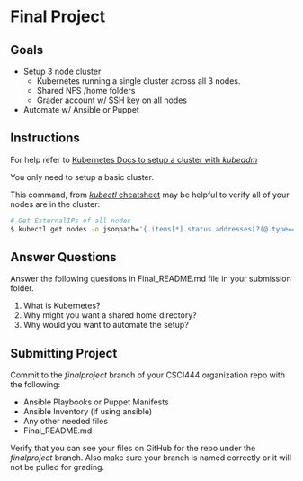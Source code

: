 # Final Project

## Goals

* Setup 3 node cluster
    * Kubernetes running a single cluster across all 3 nodes.
    * Shared NFS /home folders
    * Grader account w/ SSH key on all nodes
* Automate w/ Ansible or Puppet

## Instructions

For help refer to [Kubernetes Docs to setup a cluster with *kubeadm*](https://kubernetes.io/docs/setup/production-environment/tools/kubeadm/)

You only need to setup a basic cluster.

This command, from [*kubectl* cheatsheet](https://kubernetes.io/docs/reference/kubectl/cheatsheet/) may be helpful to verify all of your nodes are in the cluster:

```bash
# Get ExternalIPs of all nodes
$ kubectl get nodes -o jsonpath='{.items[*].status.addresses[?(@.type=="ExternalIP")].address}'
```

## Answer Questions

Answer the following questions in Final_README.md file in your submission folder.

1. What is Kubernetes?
2. Why might you want a shared home directory?
3. Why would you want to automate the setup?

## Submitting Project

Commit to the *finalproject* branch of your CSCI444 organization repo with the following:

* Ansible Playbooks or Puppet Manifests
* Ansible Inventory (if using ansible)
* Any other needed files
* Final_README.md

Verify that you can see your files on GitHub for the repo under the *finalproject* branch. Also make sure your branch is named correctly or it will not be pulled for grading.